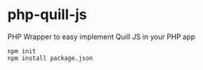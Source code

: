 # php-quill-js
PHP Wrapper to easy implement Quill JS in your PHP app

```
npm init
npm install package.json
```
